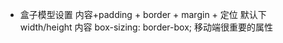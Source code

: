 - 盒子模型设置
  内容+padding + border + margin + 定位
  默认下 width/height 内容
  box-sizing: border-box; 移动端很重要的属性
